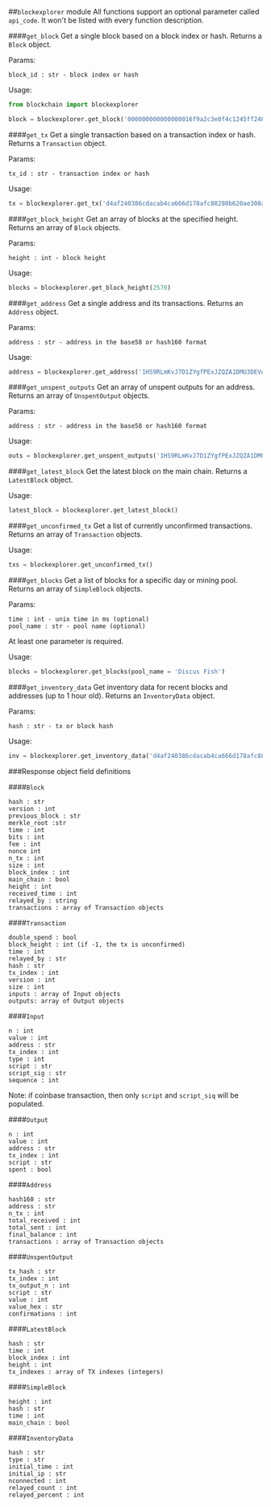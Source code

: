 ##`blockexplorer` module
All functions support an optional parameter called `api_code`. It won't be listed with every function description.

####`get_block`
Get a single block based on a block index or hash. Returns a `Block` object.

Params: 
```
block_id : str - block index or hash
```

Usage:
```python
from blockchain import blockexplorer

block = blockexplorer.get_block('000000000000000016f9a2c3e0f4c1245ff24856a79c34806969f5084f410680')
```

####`get_tx`
Get a single transaction based on a transaction index or hash. Returns a `Transaction` object.

Params:
```
tx_id : str - transaction index or hash
```

Usage:
```python
tx = blockexplorer.get_tx('d4af240386cdacab4ca666d178afc88280b620ae308ae8d2585e9ab8fc664a94')
```

####`get_block_height`
Get an array of blocks at the specified height. Returns an array of `Block` objects.

Params:
```
height : int - block height
```

Usage:
```python
blocks = blockexplorer.get_block_height(2570)
```

####`get_address`
Get a single address and its transactions. Returns an `Address` object.

Params:
```
address : str - address in the base58 or hash160 format
```

Usage:
```python
address = blockexplorer.get_address('1HS9RLmKvJ7D1ZYgfPExJZQZA1DMU3DEVd')
```

####`get_unspent_outputs`
Get an array of unspent outputs for an address. Returns an array of `UnspentOutput` objects.

Params:
```
address : str - address in the base58 or hash160 format
```

Usage:
```python
outs = blockexplorer.get_unspent_outputs('1HS9RLmKvJ7D1ZYgfPExJZQZA1DMU3DEVd')
```

####`get_latest_block`
Get the latest block on the main chain. Returns a `LatestBlock` object.

Usage:
```python
latest_block = blockexplorer.get_latest_block()
```

####`get_unconfirmed_tx`
Get a list of currently unconfirmed transactions. Returns an array of `Transaction` objects.

Usage:
```python
txs = blockexplorer.get_unconfirmed_tx()
```

####`get_blocks`
Get a list of blocks for a specific day or mining pool. Returns an array of `SimpleBlock` objects.

Params:
```
time : int - unix time in ms (optional)
pool_name : str - pool name (optional)
```
At least one parameter is required.

Usage:
```python
blocks = blockexplorer.get_blocks(pool_name = 'Discus Fish')
```

####`get_inventory_data`
Get inventory data for recent blocks and addresses (up to 1 hour old). Returns an `InventoryData` object.

Params:
```
hash : str - tx or block hash
```

Usage:
```python
inv = blockexplorer.get_inventory_data('d4af240386cdacab4ca666d178afc88280b620ae308ae8d2585e9ab8fc664a94')
```

###Response object field definitions

####`Block`

```
hash : str
version : int
previous_block : str
merkle_root :str
time : int
bits : int
fee : int
nonce int
n_tx : int
size : int
block_index : int
main_chain : bool
height : int
received_time : int
relayed_by : string
transactions : array of Transaction objects
```

####`Transaction`

```
double_spend : bool
block_height : int (if -1, the tx is unconfirmed)
time : int
relayed_by : str
hash : str
tx_index : int
version : int
size : int
inputs : array of Input objects
outputs: array of Output objects
```

####`Input`

```
n : int
value : int
address : str
tx_index : int
type : int
script : str
script_sig : str
sequence : int
```

Note: if coinbase transaction, then only `script` and `script_siq` will be populated.

####`Output`

```
n : int
value : int
address : str
tx_index : int
script : str
spent : bool
```

####`Address`

```
hash160 : str
address : str
n_tx : int
total_received : int
total_sent : int
final_balance : int
transactions : array of Transaction objects

```

####`UnspentOutput`

```
tx_hash : str
tx_index : int
tx_output_n : int
script : str
value : int
value_hex : str
confirmations : int
```

####`LatestBlock`

```
hash : str
time : int
block_index : int
height : int
tx_indexes : array of TX indexes (integers)
```

####`SimpleBlock`

```
height : int
hash : str
time : int
main_chain : bool
```

####`InventoryData`

```
hash : str
type : str
initial_time : int
initial_ip : str
nconnected : int
relayed_count : int
relayed_percent : int
```
